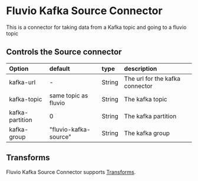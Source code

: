 # Fluvio Kafka Source Connector

This is a connector for taking data from a Kafka topic and going to a fluvio topic


## Controls the Source connector

| Option               | default               | type     | description                                   |
| :---                 | :---                  | :---     | :----                                         |
| kafka-url            | -                     | String   | The url for the kafka connector               |
| kafka-topic          | same topic as fluvio  | String   | The kafka topic                               |
| kafka-partition      | 0                     | String   | The kafka partition                           |
| kafka-group          | "fluvio-kafka-source" | String   | The kafka group                               |

## Transforms
Fluvio Kafka Source Connector supports [Transforms](../../common/README.md#transforms).